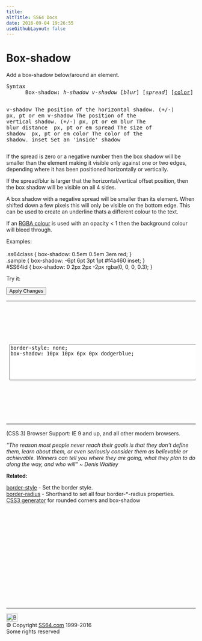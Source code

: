 ```yaml
---
title:
altTitle: SS64 Docs
date: 2016-09-04 19:26:55
useGithubLayout: false
---
```

<!-- #BeginLibraryItem "/Library/head_css.lbi" --><!-- #EndLibraryItem --><h1>Box-shadow</h1>
<p>Add a box-shadow below/around an element.</p>
<pre>Syntax
      Box-shadow: <i>h-shadow v-shadow</i> [<i>blur</i>] [<i>spread</i>] [<a href="color.html">color</a>] [<i>inset</i>]

   v-shadow  The position of the horizontal shadow. (+/-) <span class="code">px, pt or em</span>
   v-shadow  The position of the vertical shadow. (+/-) <span class="code">px, pt or em</span> 
   blur      The blur distance  <span class="code"> px, pt or em</span>
   spread    The size of shadow <span class="code"> px, pt or em</span>
   color     The color of the shadow.
   inset     Set an 'inside' shadow</pre>
<p>If the spread is zero or a negative number then the box shadow will be smaller than the element making it visible only against  one or two edges, depending where it has been positioned horizontally or vertically.</p>
<p>If the spread/blur is larger that the horizontal/vertical offset position, then the box shadow will be visible on all 4 sides.</p>
<p>A box shadow with a negative spread will be smaller than its element. When shifted down a few pixels this will only be visible  on the bottom edge. This can be used to create an underline thats a different colour to the text.</p>
<p>If an <a href="color.html">RGBA colour</a> is used with an opacity &lt; 1 then the background colour will bleed through.</p>
<p>Examples:<br>
  <span class="code"><br>
.ss64class { box-shadow: 0.5em 0.5em 3em red; }</span><br>
    <span class="code">.sample { box-shadow: -6pt 6pt 3pt 1pt #f4a460 inset;  }</span>    <br>
<span class="code">#SS64id { box-shadow: 0 2px 2px -2px rgba(0, 0, 0, 0.3);  }</span><br>
</p>
<p>Try it:</p><input type="button" onclick="ApplyStyle()" value="Apply Changes">
<table>
  <tbody><tr>
    <td><textarea name="tryit" id="trycode" cols="60" rows="6" onfocus="this.style.background='#fff';" onblur="this.style.background='#eee';" tabindex="1">border-style: none;
box-shadow: 10px 10px 6px 0px dodgerblue;
</textarea></td>
    <td><div id="tryresult">This is a sample of text with a CSS border. A drop shadow will only appear for elements that have a border style. </div></td>
  </tr>
</tbody></table>
<p>(CSS 3) Browser Support:  IE 9 and up, and all other modern browsers.</p>
<p class="quote"><i>“The reason most people never reach their goals is that they don't define them, learn about them, or even seriously consider them as believable or achievable. Winners can tell you where they are going, what they plan to do along the way, and who will”   ~ Denis Waitley</i></p><p><b>Related:</b></p>
<p><a href="border-style.html">border-style</a> - Set the border style.<br>
<a href="border-radius.html">border-radius</a> - Shorthand to set all four border-*-radius properties.<br>
<a href="http://css3.me/">CSS3 generator</a> for rounded corners and box-shadow</p><!-- #BeginLibraryItem "/Library/foot_css.lbi" --><p><script async="" src="//pagead2.googlesyndication.com/pagead/js/adsbygoogle.js"></script>
<!-- CSS -->
<ins class="adsbygoogle" style="display:inline-block;width:300px;height:250px" data-ad-client="ca-pub-6140977852749469" data-ad-slot="2739097502"></ins>
<script>
(adsbygoogle = window.adsbygoogle || []).push({});
</script></p>
<hr>
<div id="bl" class="footer"><a href="#"><img src="../images/top.png" width="30" height="22" alt="Back to the Top"></a></div>
<div id="br" class="footer, tagline">© Copyright <a href="http://ss64.com/">SS64.com</a> 1999-2016<br>
Some rights reserved</div><!-- #EndLibraryItem -->

